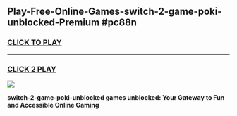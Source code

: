
## Play-Free-Online-Games-switch-2-game-poki-unblocked-Premium #pc88n
<h3>
<a href="https://premium.freeplayer.one?title=switch-2-game-poki-unblocked&ref=8M">CLICK TO PLAY</a></h3>
<hr>

<h3>
<a href="https://premium.freeplayer.one?title=switch-2-game-poki-unblocked&ref=8M">CLICK 2 PLAY</a>
  
</h3>

<a href="https://premium.freeplayer.one?title=switch-2-game-poki-unblocked&ref=8M"><img src="https://clearcache.store/games.png"></a>


**switch-2-game-poki-unblocked games unblocked: Your Gateway to Fun and Accessible Online Gaming**
